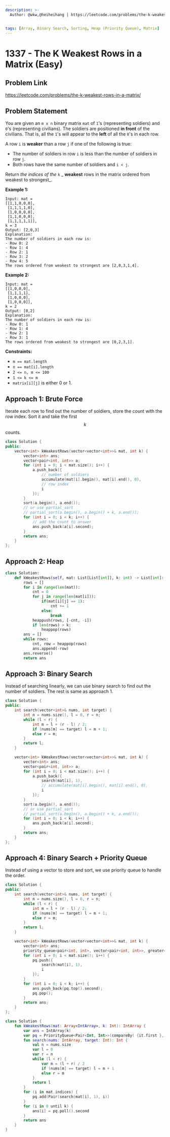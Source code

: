 ```yaml
---
description: >-
  Author: @wkw,@heiheihang | https://leetcode.com/problems/the-k-weakest-rows-in-a-matrix/


tags: [Array, Binary Search, Sorting, Heap (Priority Queue), Matrix]
---
```


# 1337 - The K Weakest Rows in a Matrix (Easy)

## Problem Link

https://leetcode.com/problems/the-k-weakest-rows-in-a-matrix/

## Problem Statement

You are given an `m x n` binary matrix `mat` of `1`'s (representing soldiers) and `0`'s (representing civilians). The soldiers are positioned **in front** of the civilians. That is, all the `1`'s will appear to the **left** of all the `0`'s in each row.

A row `i` is **weaker** than a row `j` if one of the following is true:

- The number of soldiers in row `i` is less than the number of soldiers in row `j`.
- Both rows have the same number of soldiers and `i < j`.

Return _the indices of the_ `k` _ **weakest** rows in the matrix ordered from weakest to strongest_.

**Example 1:**

```
Input: mat =
[[1,1,0,0,0],
 [1,1,1,1,0],
 [1,0,0,0,0],
 [1,1,0,0,0],
 [1,1,1,1,1]],
k = 3
Output: [2,0,3]
Explanation:
The number of soldiers in each row is:
- Row 0: 2
- Row 1: 4
- Row 2: 1
- Row 3: 2
- Row 4: 5
The rows ordered from weakest to strongest are [2,0,3,1,4].
```

**Example 2:**

```
Input: mat =
[[1,0,0,0],
 [1,1,1,1],
 [1,0,0,0],
 [1,0,0,0]],
k = 2
Output: [0,2]
Explanation:
The number of soldiers in each row is:
- Row 0: 1
- Row 1: 4
- Row 2: 1
- Row 3: 1
The rows ordered from weakest to strongest are [0,2,3,1].
```

**Constraints:**

- `m == mat.length`
- `n == mat[i].length`
- `2 <= n, m <= 100`
- `1 <= k <= m`
- `matrix[i][j]` is either 0 or 1.

## Approach 1: Brute Force

Iterate each row to find out the number of soldiers, store the count with the row index. Sort it and take the first $$k$$ counts.

<Tabs>
<TabItem value="cpp" label="C++">
<SolutionAuthor name="@wkw"/>

```cpp
class Solution {
public:
    vector<int> kWeakestRows(vector<vector<int>>& mat, int k) {
        vector<int> ans;
        vector<pair<int, int>> a;
        for (int i = 0; i < mat.size(); i++) {
            a.push_back({
                // number of soldiers
                accumulate(mat[i].begin(), mat[i].end(), 0),
                // row index
                i
            });
        }
        sort(a.begin(), a.end());
        // or use partial_sort
        // partial_sort(a.begin(), a.begin() + k, a.end());
        for (int i = 0; i < k; i++) {
            // add the count to answer
            ans.push_back(a[i].second);
        }
        return ans;
    }
};
```

</TabItem>
</Tabs>

## Approach 2: Heap

<Tabs>
<TabItem value="py" label="Python">
<SolutionAuthor name="@heiheihang"/>

```py
class Solution:
    def kWeakestRows(self, mat: List[List[int]], k: int) -> List[int]:
        rows = []
        for i in range(len(mat)):
            cnt = 0
            for j in range(len(mat[i])):
                if(mat[i][j] == 1):
                    cnt += 1
                else:
                    break
            heappush(rows, [-cnt, -i])
            if len(rows) > k:
                heappop(rows)
        ans = []
        while rows:
            cnt, row = heappop(rows)
            ans.append(-row)
        ans.reverse()
        return ans
```

</TabItem>
</Tabs>

## Approach 3: Binary Search

Instead of searching linearly, we can use binary search to find out the number of soldiers. The rest is same as approach 1.

<Tabs>
<TabItem value="cpp" label="C++">
<SolutionAuthor name="@wkw"/>

```cpp
class Solution {
public:
    int search(vector<int>& nums, int target) {
        int n = nums.size(), l = 0, r = n;
        while (l < r) {
            int m = l + (r - l) / 2;
            if (nums[m] == target) l = m + 1;
            else r = m;
        }
        return l;
    }

    vector<int> kWeakestRows(vector<vector<int>>& mat, int k) {
        vector<int> ans;
        vector<pair<int, int>> a;
        for (int i = 0; i < mat.size(); i++) {
            a.push_back({
                search(mat[i], 1),
                // accumulate(mat[i].begin(), mat[i].end(), 0),
                i
            });
        }
        sort(a.begin(), a.end());
        // or use partial_sort
        // partial_sort(a.begin(), a.begin() + k, a.end());
        for (int i = 0; i < k; i++) {
            ans.push_back(a[i].second);
        }
        return ans;
    }
};
```

</TabItem>
</Tabs>

## Approach 4: Binary Search + Priority Queue

Instead of using a vector to store and sort, we use priority queue to handle the order.

<Tabs>
<TabItem value="cpp" label="C++">
<SolutionAuthor name="@wkw"/>

```cpp
class Solution {
public:
    int search(vector<int>& nums, int target) {
        int n = nums.size(), l = 0, r = n;
        while (l < r) {
            int m = l + (r - l) / 2;
            if (nums[m] == target) l = m + 1;
            else r = m;
        }
        return l;
    }

    vector<int> kWeakestRows(vector<vector<int>>& mat, int k) {
        vector<int> ans;
        priority_queue<pair<int, int>, vector<pair<int, int>>, greater<pair<int, int>>> pq;
        for (int i = 0; i < mat.size(); i++) {
            pq.push({
                search(mat[i], 1),
                i
            });
        }
        for (int i = 0; i < k; i++) {
            ans.push_back(pq.top().second);
            pq.pop();
        }
        return ans;
    }
};
```

</TabItem>

<TabItem value="kotlin" label="Kotlin">
<SolutionAuthor name="@wkw"/>

```kt
class Solution {
    fun kWeakestRows(mat: Array<IntArray>, k: Int): IntArray {
        var ans = IntArray(k)
        var pq = PriorityQueue<Pair<Int, Int>>(compareBy( {it.first }, { it.second }))
        fun search(nums: IntArray, target: Int): Int {
            val n = nums.size
            var l = 0
            var r = n
            while (l < r) {
                var m = (l + r) / 2
                if (nums[m] == target) l = m + 1
                else r = m
            }
            return l
        }
        for (i in mat.indices) {
            pq.add(Pair(search(mat[i], 1), i))
        }
        for (i in 0 until k) {
            ans[i] = pq.poll().second
        }
        return ans
    }
}
```

</TabItem>
</Tabs>
